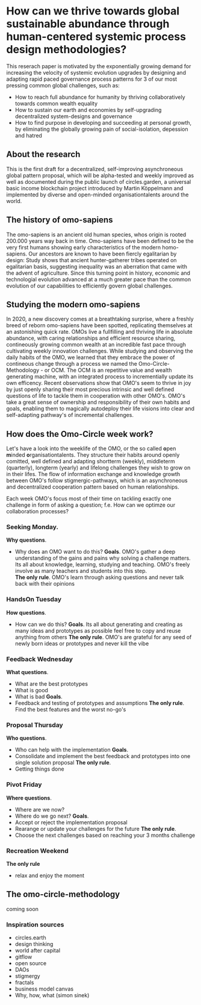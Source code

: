 # How can we thrive towards global sustainable abundance through human-centered systemic process design methodologies?
This reserach paper is motivated by the exponentially growing demand for increasing the velocity of systemic evolution upgrades by designing and adapting rapid paced governance process patterns for 3 of our most pressing common global challenges, such as:
- How to reach full abundance for humanity by thriving collaboratively towards common wealth equality
- How to sustain our earth and economies by self-upgrading decentralized system-designs and governance
- How to find purpose in developing and succeeding at personal growth, by eliminating the globally growing pain of social-isolation, depession and hatred

## About the research
This is the first draft for a decentralized, self-improving asynchroneous global pattern proposal, which will be alpha-tested and weekly improved as well as documented during the public launch of circles.garden, a universal basic income blockchain project introduced by Martin Köppelmann and implemented by diverse and open-minded organisationtalents around the world.

## The history of omo-sapiens
The omo-sapiens is an ancient old human species, whos origin is rooted 200.000 years way back in time. Omo-sapiens have been defined to be the very first humans showing early characteristics of the modern homo-sapiens. Our ancestors are known to have been fiercly egalitarian by design: Study shows that ancient hunter-gatherer tribes operated on egalitarian basis, suggesting inequality was an aberration that came with the advent of agriculture. Since this turning point in history, economic and technologial evolution advanced at a much greater pace than the common evolution of our capabilities to efficiently govern global challenges. 

## Studying the modern omo-sapiens
In 2020, a new discovery comes at a breathtaking surprise, where a freshly breed of reborn omo-sapiens have been spotted, replicating themselves at an astonishing quick rate. OMOs live a fullfilling and thriving life in absolute abundance, with caring relationships and efficient resource sharing, contineously growing common wealth at an incredible fast pace through cultivating weekly innovation challenges.
While studying and observing the daily habits of the OMO, we learned that they embrace the power of contineous change through a process we named the Omo-Circle-Methodology - or OCM. The OCM is an repetitive value and wealth generating machine, with an integrated process to incrementially update its own efficency. Recent observations show that OMO's seem to thrive in joy by just openly sharing their most precious intrinsic and well defined questions of life to tackle them in cooperation with other OMO's. OMO's take a great sense of ownership and responsibility of their own habits and goals, enabling them to magically autodeploy their life visions into clear and self-adapting pathway's of incremental challenges.

## How does the Omo-Circle week work?
Let's have a look into the weeklife of the OMO, or the so called **o**pen **m**inded **o**rganisationtalents. They structure their habits around openly comitted, well defined and adapting shortterm (weekly), middleterm (quarterly), longterm (yearly) and lifelong challenges they wish to grow on in their lifes. The flow of information exchange and knowledge growth between OMO's follow stigmergic-pathways, which is an asynchroneous and decentralized cooperation pattern based on human relationships. 

Each week OMO's focus most of their time on tackling exactly one challenge in form of asking a question; f.e. How can we optimze our collaboration processes?

### Seeking Monday. 
**Why questions**.
- Why does an OMO want to do this?
**Goals**.
OMO's gather a deep understanding of the gains and pains why solving a challenge matters. Its all about knowledge, learning, studying and teaching. OMO's freely involve as many teachers and students into this step.  
**The only rule**.
OMO's learn through asking questions and never talk back with their opinions 

### HandsOn Tuesday
**How questions**.
- How can we do this?
**Goals**.
Its all about generating and creating as many ideas and prototypes as possible feel free to copy and reuse anything from others
**The only rule**.
OMO's are grateful for any seed of newly born ideas or prototypes and never kill the vibe

### Feedback Wednesday
**What questions**.
- What are the best prototypes
- What is good 
- What is bad
**Goals**.
- Feedback and testing of prototypes and assumptions
**The only rule**.
Find the best features and the worst no-go's

### Proposal Thursday
**Who questions**.
- Who can help with the implementation 
**Goals**.
- Consolidate and implement the best feedback and prototypes into one single solution proposal
**The only rule**.
- Getting things done

### Pivot Friday
**Where questions**.
- Where are we now?
- Where do we go next?
**Goals**. 
- Accept or reject the implementation proposal
- Rearange or update your challenges for the future
**The only rule**.
- Choose the next challenges based on reaching your 3 months challenge

### Recreation Weekend
**The only rule**
- relax and enjoy the moment

## The omo-circle-methodology
coming soon

### Inspiration sources
- circles.earth
- design thinking 
- world after capital
- gitflow 
- open source
- DAOs
- stigmergy
- fractals
- business model canvas
- Why, how, what (simon sinek)
